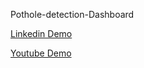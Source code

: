 
Pothole-detection-Dashboard


[Linkedin Demo](https://www.linkedin.com/feed/update/urn:li:activity:7019631946137755648?updateEntityUrn=urn%3Ali%3Afs_feedUpdate%3A%28V2%2Curn%3Ali%3Aactivity%3A7019631946137755648%29)

[Youtube Demo](https://youtu.be/_RT-NiYRwhc)
